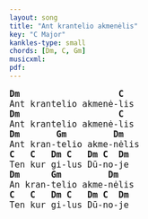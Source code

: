 ```yaml
---
layout: song
title: "Ant krantelio akmenėlis"
key: "C Major"
kankles-type: small
chords: [Dm, C, Gm]
musicxml:
pdf:
---
```


<pre style="font-size: 1.1em">
<b>Dm                   C</b>
Ant krantelio akmenė-lis 
<b>Dm                   C</b>
Ant krantelio akmenė-lis
<b>Dm       Gm         Dm</b>
Ant kran-telio akme-nėlis
<b>C   C   Dm C   Dm C  Dm</b>
Ten kur gi-lus Dū-no-je
<b>Dm      Gm         Dm</b>
An kran-telio akme-nėlis
<b>C   C   Dm C   Dm C  Dm</b>
Ten kur gi-lus Dū-no-je

</pre>
